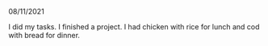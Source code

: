 08/11/2021

I did my tasks. I finished a project. I had chicken with rice for lunch and cod with bread for dinner.
